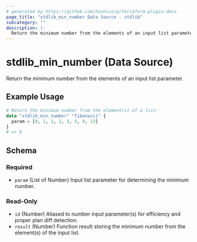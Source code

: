 ```yaml
---
# generated by https://github.com/hashicorp/terraform-plugin-docs
page_title: "stdlib_min_number Data Source - stdlib"
subcategory: ""
description: |-
  Return the minimum number from the elements of an input list parameter.
---
```


# stdlib_min_number (Data Source)

Return the minimum number from the elements of an input list parameter.

## Example Usage

```terraform
# Return the minimum number from the element(s) of a list:
data "stdlib_min_number" "fibonacci" {
  param = [0, 1, 1, 2, 3, 5, 8, 13]
}
# => 0
```

<!-- schema generated by tfplugindocs -->
## Schema

### Required

- `param` (List of Number) Input list parameter for determining the minimum number.

### Read-Only

- `id` (Number) Aliased to number input parameter(s) for efficiency and proper plan diff detection.
- `result` (Number) Function result storing the minimum number from the element(s) of the input list.
